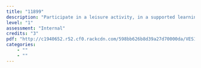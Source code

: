 ```yaml
---
title: "11899"
description: "Participate in a leisure activity, in a supported learning context"
level: "1"
assessment: "Internal"
credits: "3"
pdf: "http://c1940652.r52.cf0.rackcdn.com/598bb626b8d39a27d70000da/VES1-11899.pdf"
categories:
    - ""
    - ""
---
```

